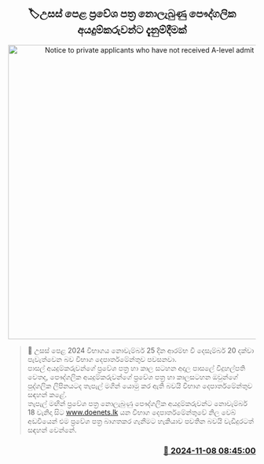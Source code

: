 <p align='center'><b><h2 align='center' title='Notice to private applicants who have not received A-level admit cards'>🏷උසස් පෙළ ප්‍රවේශ පත්‍ර නොලැබුණු පෞද්ගලික අයදුම්කරුවන්ට දැනුම්දීමක්</h2></b></p>
<p align='center'><img src='https://helakuru.sgp1.cdn.digitaloceanspaces.com/esana/images/lib/al-exam-students[1].jpg' width='600' alt='Notice to private applicants who have not received A-level admit cards'></p>

>📝 උසස් පෙළ 2024 විභාගය නොවැම්බර් 25 දින ආරම්භ වී දෙසැම්බර් 20 දක්වා පැවැත්වෙන බව විභාග දෙපාර්තමේන්තුව පවසනවා.<br>පාසල් අයදුම්කරුවන්ගේ ප්‍රවේශ පත්‍ර හා කාල සටහන අදාල පාසලේ විදුහල්පති වෙතද, පෞද්ගලික අයදුම්කරුවන්ගේ ප්‍රවේශ පත්‍ර හා කාලසටහන ඔවුන්ගේ පුද්ගලික ලිපිනයටද තැපැල් මගින් යොමු කර ඇති බවයි විභාග දෙපාර්තමේන්තුව සඳහන් කළේ.<br>තැපැල් මඟින් ප්‍රවේශ පත්‍ර නොලැබුණු පෞද්ගලික අයදුම්කරුවන්ට නොවැම්බර් 18 වැනිදා සිට www.doenets.lk යන විභාග දෙපාර්තමේන්තුවේ නිල වෙබ් අඩවියෙන් එම ප්‍රවේශ පත්‍ර බාගතකර ගැනීමට හැකියාව පවතින බවයි වැඩිදුරටත් සඳහන් වෙන්නේ.<br>

<h3 align='right'><a href='https://www.helakuru.lk/esana/p/104856/'>📅 2024-11-08 08:45:00</a></h3>
